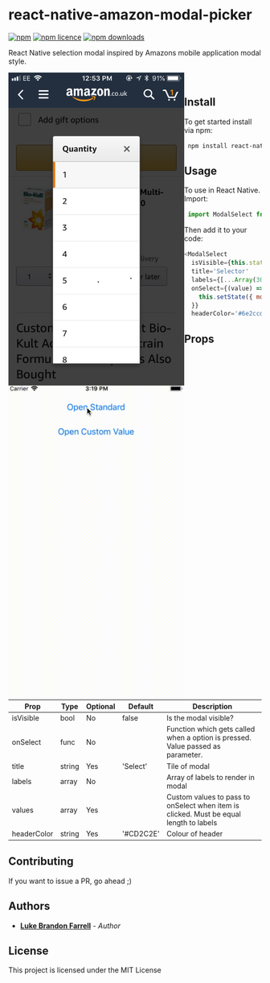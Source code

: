 # react-native-amazon-modal-picker

[![npm](https://img.shields.io/npm/v/react-native-amazon-modal-picker.svg?style=flat-square)](https://www.npmjs.com/package/react-native-amazon-modal-picker)
[![npm licence](http://img.shields.io/npm/l/react-native-amazon-modal-picker.svg?style=flat-square)](https://npmjs.org/package/react-native-amazon-modal-picker)
[![npm downloads](http://img.shields.io/npm/dt/react-native-amazon-modal-picker.svg?style=flat-square)](https://npmjs.org/package/react-native-amazon-modal-picker)

React Native selection modal inspired by Amazons mobile application modal style.

<img align="left" src="https://raw.githubusercontent.com/LukeBrandonFarrell/open-source-images/master/react-native-amazon-modal-picker/IMG-0450.jpg" width="350" />
<img align="left" src="https://raw.githubusercontent.com/LukeBrandonFarrell/open-source-images/master/react-native-amazon-modal-picker/modal.gif" width="350" />
<br />

## Install

To get started install via npm:
```sh
 npm install react-native-amazon-modal-picker --save
```

## Usage

To use in React Native. Import:
```js
 import ModalSelect from 'react-native-amazon-modal-picker';
```

Then add it to your code:
```js
<ModalSelect
  isVisible={this.state.modalOpen}
  title='Selector'
  labels={[...Array(30).keys()]}
  onSelect={(value) => {
    this.setState({ modalValue: value, modalOpen: false }); //<- Closes Modal and sets value
  }}
  headerColor='#6e2ccd' />
```

## Props

| Prop            | Type          | Optional  | Default              | Description                                                                             |
| --------------- | ------------- | --------- | -------------------- | --------------------------------------------------------------------------------------- |
| isVisible       | bool          | No        | false                | Is the modal visible?                                                                   |
| onSelect        | func          | No        |                      | Function which gets called when a option is pressed. Value passed as parameter.         |
| title           | string        | Yes       | 'Select'             | Tile of modal                                                                           |
| labels          | array         | No        |                      | Array of labels to render in modal                                                      |
| values          | array         | Yes       |                      | Custom values to pass to onSelect when item is clicked. Must be equal length to labels  |
| headerColor     | string        | Yes       | '#CD2C2E'            | Colour of header                                                                        |

## Contributing

If you want to issue a PR, go ahead ;)

## Authors

* [**Luke Brandon Farrell**](https://lukebrandonfarrell.com/) - *Author*

## License

This project is licensed under the MIT License
